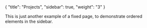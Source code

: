 {
    "title": "Projects",
    "sidebar": true,
    "weight": "3"
}

This is just another example of a fixed page, to demonstrate ordered elements in the sidebar.
